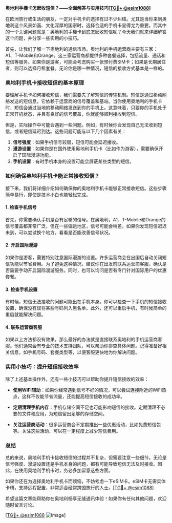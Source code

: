 **奥地利手機卡怎麽收短信？——全面解答与实用技巧[[TG💪+ @esim1088](https://t.me/s/esim1088)]**

在欧洲旅行或生活的朋友，一定对手机卡的选择有过不少纠结。尤其是当你来到奥地利这个风景如画、文化深厚的国家时，选择合适的手机卡显得尤为重要。而其中的一个关键问题就是：奥地利的手機卡到底怎麽收短信呢？今天我们就来详细解答这个问题，并分享一些实用的小技巧。

首先，让我们了解一下奥地利的通信市场。奥地利的手机运营商主要有三家：A1、T-Mobile和Orange。这三家运营商都提供多种套餐选择，包括流量、通话和短信等服务。如果你是游客，可能会考虑购买一张预付费SIM卡；如果是长期居住者，则可以选择月租套餐。无论你是哪一种情况，短信的接收方式基本是一样的。

### 奥地利手机卡接收短信的基本原理

要理解手机卡如何接收短信，我们需要先了解短信的传输机制。短信是通过移动网络发送的短信息，它依赖于运营商的信号覆盖和基站。当你使用奥地利的手机卡时，短信会通过当地的移动网络发送到你的手机上。这意味着，只要你的手机处于正常开机状态，并且有良好的信号覆盖，你就能够顺利接收到短信。

但是，实际操作中可能会遇到一些问题。例如，有时候你会发现自己无法收到短信，或者短信延迟到达。这些问题可能与以下几个因素有关：

1. **信号强度**：如果手机信号较弱，短信可能会延迟接收。
2. **漫游设置**：如果你是在国外使用奥地利手机卡（比如作为游客），需要确保开启了国际漫游功能。
3. **手机设置**：有时手机本身的设置可能会屏蔽某些类型的短信。

### 如何确保奥地利手机卡能正常接收短信？

接下来，我们将详细介绍如何确保你的奥地利手机卡能够正常接收短信。这些步骤简单易行，即使是技术小白也能轻松完成。

#### 1. 检查手机信号

首先，你需要确认手机是否有足够的信号。在奥地利，A1、T-Mobile和Orange的信号覆盖都非常广泛，但在一些偏远地区，信号可能会稍差。如果你发现短信迟迟未到，可以尝试换个地方，看看是否能改善信号状况。

#### 2. 开启国际漫游

如果你是游客，需要特别注意国际漫游的设置。许多运营商会在出国后自动关闭短信功能以节省费用。为了避免这种情况，建议你在出发前联系运营商客服，确认是否需要手动开启国际漫游服务。同时，也可以询问是否有专门针对国际用户的优惠套餐。

#### 3. 检查手机设置

有时候，短信无法接收的问题可能出在手机本身。你可以检查一下手机的短信接收设置，确保没有误将某些号码列入黑名单。此外，还可以重启手机，有时候简单的重启就能解决问题。

#### 4. 联系运营商客服

如果以上方法都没有效果，那么最好的办法就是直接联系奥地利的手机运营商客服。他们通常会有专业的技术支持团队，可以帮助你排查具体问题。记得准备好相关信息，如手机号码、套餐类型等，以便客服更快地为你解决问题。

### 实用小技巧：提升短信接收效率

除了上述基本操作外，还有一些小技巧可以帮助你提升短信接收的效率：

- **使用WiFi辅助**：如果你经常遇到信号不好的情况，可以尝试连接附近的WiFi热点，这样不仅能节省流量，还能提高短信接收的成功率。
  
- **定期清理手机内存**：手机存储空间不足也可能影响短信的接收。定期清理不必要的文件和应用，为短信留出足够的存储空间。

- **关注运营商活动**：很多运营商会不定期推出一些优惠活动，比如免费短信包等。关注这些活动，可以在一定程度上减少短信费用。

### 总结

总的来说，奥地利手机卡接收短信的过程并不复杂，但需要注意一些细节。无论是信号强度、漫游设置还是手机本身的问题，都有可能导致短信无法及时接收。因此，在使用奥地利手机卡时，务必多加留意这些方面。

如果你还在为选择奥地利手机卡而烦恼，不妨考虑一下eSIM卡。eSIM卡无需实体卡槽，支持远程配置，非常适合经常跨国旅行的人士。[[TG💪+ @esim1088](https://t.me/s/esim1088)]

希望这篇文章能帮助你在奥地利畅享无缝通讯体验！如果你有任何其他问题，欢迎随时留言讨论。

[[TG💪+ @esim1088](https://t.me/s/esim1088) ![Image](https://i.postimg.cc/4NQfJmqS/Snipaste-2025-05-13-00-14-12.png)]